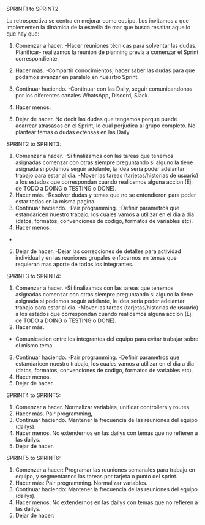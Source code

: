 SPRINT1 to SPRINT2

La retrospectiva se centra en mejorar como equipo. Los invitamos a que implementen la
dinámica de la estrella de mar que busca resaltar aquello que hay que:
1. Comenzar a hacer.
-Hacer reuniones técnicas para solventar las dudas.
Planificar- realizamos la reunion de planning previa a comenzar el Sprint correspondiente.
2. Hacer más.
-Compartir conocimientos, hacer saber las dudas para que podamos avanzar en paralelo en nuesrtro Sprint.                           
3. Continuar haciendo.
-Continuar con las Daily, seguir comunicandonos por los diferentes canales WhatsApp, Discord, Slack.
4. Hacer menos.

5. Dejar de hacer.
No decir las dudas que tengamos porque puede acarrear atrasasos en el Sprint, lo cual perjudica al grupo completo.
No plantear temas o dudas extensas en las Daily
 

SPRINT2 to SPRINT3:
1. Comenzar a hacer.
-Si finalizamos con las tareas que tenemos asignadas comenzar con otras siempre preguntando si alguno la tiene asignada 
si podemos seguir adelante, la idea seria poder adelantar trabajo para estar al dia.
-Mover las tareas (tarjetas/historias de usuario) a los estados que correspondan cuando realicemos alguna accion (Ej: de TODO a DOING o TESTING o DONE).
2. Hacer más. 
-Resolver dudas y temas que no se entendieron para poder estar todos en la misma pagina.
3. Continuar haciendo.
-Pair programming.
-Definir parametros que estandaricen nuestro trabajo, los cuales vamos a utilizar en el dia a dia (datos, formatos, convenciones de codigo, formatos de variables etc).
4. Hacer menos.
-
5. Dejar de hacer.
-Dejar las correcciones de detalles para actividad individual y en las reuniones grupales enfocarnos en temas que requieran mas aporte de todos los integrantes.

SPRINT3 to SPRINT4:
1. Comenzar a hacer.
-Si finalizamos con las tareas que tenemos asignadas comenzar con otras siempre preguntando si alguno la tiene asignada 
si podemos seguir adelante, la idea seria poder adelantar trabajo para estar al dia.
-Mover las tareas (tarjetas/historias de usuario) a los estados que correspondan cuando realicemos alguna accion (Ej: de TODO a DOING o TESTING o DONE).
2. Hacer más. 
- Comunicacion entre los integrantes del equipo para evitar trabajar sobre el mismo tema
3. Continuar haciendo. 
-Pair programming.
-Definir parametros que estandaricen nuestro trabajo, los cuales vamos a utilizar en el dia a dia (datos, formatos, convenciones de codigo, formatos de variables etc).
4. Hacer menos.
5. Dejar de hacer.


SPRINT4 to SPRINT5:
1. Comenzar a hacer.
 Normalizar variables, unificar controllers y routes.
2. Hacer más. 
 Pair programming, 
3. Continuar haciendo. 
  Mantener la frecuencia de las reuniones del equipo (dailys).
4. Hacer menos.
 No extendernos en las dailys con temas que no refieren a las dailys.
6. Dejar de hacer.

SPRINT5 to SPRINT6:
1. Comenzar a hacer: 
 Programar las reuniones semanales para trabajo en equipo, y segmentarnos las tareas por tarjeta o punto del sprint.
2. Hacer más: 
 Pair programming.
 Normalizar variables.
3. Continuar haciendo: 
 Mantener la frecuencia de las reuniones del equipo (dailys).
4. Hacer menos: 
 No extendernos en las dailys con temas que no refieren a las dailys.
6. Dejar de hacer: 
